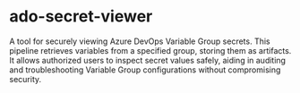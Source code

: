 # ado-secret-viewer
A tool for securely viewing Azure DevOps Variable Group secrets. This pipeline retrieves variables from a specified group, storing them as artifacts. It allows authorized users to inspect secret values safely, aiding in auditing and troubleshooting Variable Group configurations without compromising security.
